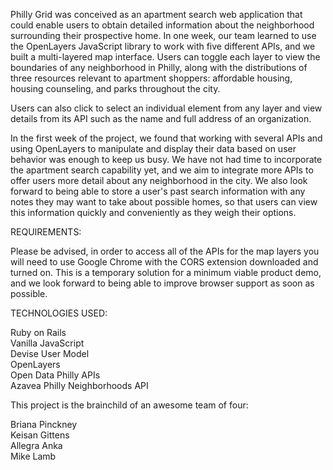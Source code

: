 Philly Grid was conceived as an apartment search web application that could enable users to obtain detailed information about the neighborhood surrounding their prospective home.  In one week, our team learned to use the OpenLayers JavaScript library to work with five different APIs, and we built a multi-layered map interface.  Users can toggle each layer to view the boundaries of any neighborhood in Philly, along with the distributions of three resources relevant to apartment shoppers: affordable housing, housing counseling, and parks throughout the city.

Users can also click to select an individual element from any layer and view details from its API such as the name and full address of an organization.

In the first week of the project, we found that working with several APIs and using OpenLayers to manipulate and display their data based on user behavior was enough to keep us busy.  We have not had time to incorporate the apartment search capability yet, and we aim to integrate more APIs to offer users more detail about any neighborhood in the city.  We also look forward to being able to store a user's past search information with any notes they may want to take about possible homes, so that users can view this information quickly and conveniently as they weigh their options.

REQUIREMENTS:

Please be advised, in order to access all of the APIs for the map layers you will need to use Google Chrome with the CORS extension downloaded and turned on.  This is a temporary solution for a minimum viable product demo, and we look forward to being able to improve browser support as soon as possible.


TECHNOLOGIES USED:

Ruby on Rails <br>
Vanilla JavaScript <br>
Devise User Model <br>
OpenLayers <br>
Open Data Philly APIs <br>
Azavea Philly Neighborhoods API <br>

This project is the brainchild of an awesome team of four:

Briana Pinckney <br>
Keisan Gittens <br>
Allegra Anka <br>
Mike Lamb <br>



